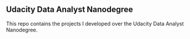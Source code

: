 ## Udacity Data Analyst Nanodegree 

This repo contains the projects I developed over the Udacity Data Analyst Nanodegree.
